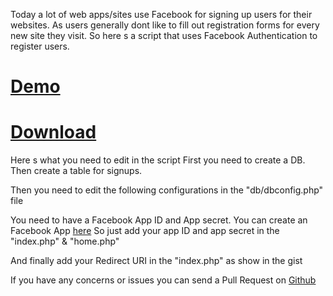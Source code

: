 Today a lot of web apps/sites use Facebook for signing up users for
their websites. As users generally dont like to fill out registration
forms for every new site they visit. So here s a script that uses
Facebook Authentication to register users.

[Demo][]
========

[Download][]
============

Here s what you need to edit in the script First you need to create a
DB. Then create a table for signups.

Then you need to edit the following configurations in the "db/dbconfig.php" file

You need to have a Facebook App ID and App secret. You can create an Facebook App [here][]
So just add your app ID and app secret in the "index.php" & "home.php"

And finally add your Redirect URI in the "index.php" as show in the gist

If you have any concerns or issues you can send a Pull Request on [Github][]

  [Demo]: http://teckzone.in/myfbapps/mygreatapp/
  [Download]: #
  [here]: https://developers.facebook.com/apps
  [Github]: https://github.com/bkvirendra/My-Great-App